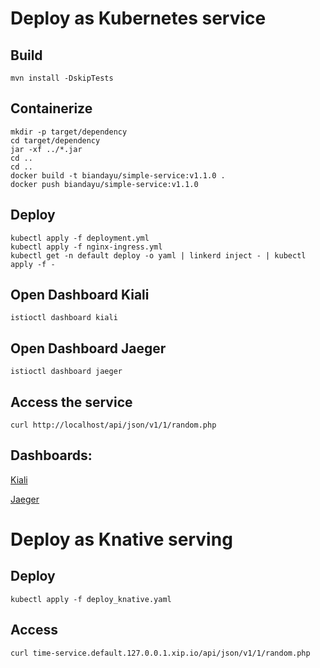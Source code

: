 # Deploy as Kubernetes service

## Build
```
mvn install -DskipTests
```

## Containerize
```
mkdir -p target/dependency
cd target/dependency
jar -xf ../*.jar
cd ..
cd ..
docker build -t biandayu/simple-service:v1.1.0 .
docker push biandayu/simple-service:v1.1.0
```

## Deploy
```
kubectl apply -f deployment.yml
kubectl apply -f nginx-ingress.yml
kubectl get -n default deploy -o yaml | linkerd inject - | kubectl apply -f -
```

## Open Dashboard Kiali
```
istioctl dashboard kiali
```

## Open Dashboard Jaeger
```
istioctl dashboard jaeger
```

## Access the service
```
curl http://localhost/api/json/v1/1/random.php
```

## Dashboards:
[Kiali](OpenTracing-Kiali.png)

[Jaeger](OpenTracing-Jaeger.png)

# Deploy as Knative serving

## Deploy
```
kubectl apply -f deploy_knative.yaml
```

## Access
```
curl time-service.default.127.0.0.1.xip.io/api/json/v1/1/random.php
```